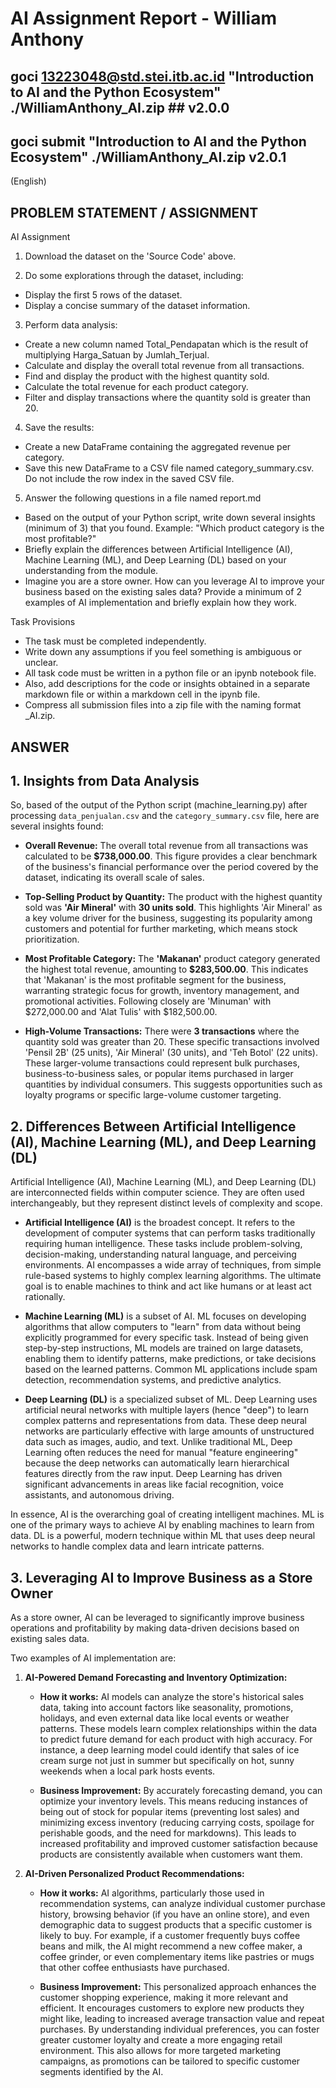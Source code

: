# AI Assignment Report - William Anthony
## goci 13223048@std.stei.itb.ac.id "Introduction to AI and the Python Ecosystem" ./WilliamAnthony_AI.zip ## v2.0.0
## goci submit "Introduction to AI and the Python Ecosystem" ./WilliamAnthony_AI.zip v2.0.1

(English)


## PROBLEM STATEMENT / ASSIGNMENT
AI Assignment
1. Download the dataset on the 'Source Code' above.

2. Do some explorations through the dataset, including:
- Display the first 5 rows of the dataset.
- Display a concise summary of the dataset information.

3. Perform data analysis:
- Create a new column named Total_Pendapatan which is the result of multiplying Harga_Satuan by Jumlah_Terjual.
- Calculate and display the overall total revenue from all transactions.
- Find and display the product with the highest quantity sold.
- Calculate the total revenue for each product category.
- Filter and display transactions where the quantity sold is greater than 20.

4. Save the results:
- Create a new DataFrame containing the aggregated revenue per category.
- Save this new DataFrame to a CSV file named category_summary.csv. Do not include the row index in the saved CSV file.

5. Answer the following questions in a file named report.md 
- Based on the output of your Python script, write down several insights (minimum of 3) that you found. Example: "Which product category is the most profitable?"
- Briefly explain the differences between Artificial Intelligence (AI), Machine Learning (ML), and Deep Learning (DL) based on your understanding from the module.
- Imagine you are a store owner. How can you leverage AI to improve your business based on the existing sales data? Provide a minimum of 2 examples of AI implementation and briefly explain how they work.

Task Provisions
- The task must be completed independently.
- Write down any assumptions if you feel something is ambiguous or unclear.
- All task code must be written in a python file or an ipynb notebook file.
- Also, add descriptions for the code or insights obtained in a separate markdown file or within a markdown cell in the ipynb file.
- Compress all submission files into a zip file with the naming format <Full Name>_AI.zip.



## ANSWER
## 1. Insights from Data Analysis

So, based of the output of the Python script (machine_learning.py) after processing `data_penjualan.csv` and the `category_summary.csv` file, here are several insights found:

*   **Overall Revenue:** The overall total revenue from all transactions was calculated to be **$738,000.00**. This figure provides a clear benchmark of the business's financial performance over the period covered by the dataset, indicating its overall scale of sales.

*   **Top-Selling Product by Quantity:** The product with the highest quantity sold was **'Air Mineral'** with **30 units sold**. This highlights 'Air Mineral' as a key volume driver for the business, suggesting its popularity among customers and potential for further marketing, which means stock prioritization.

*   **Most Profitable Category:** The **'Makanan'** product category generated the highest total revenue, amounting to **$283,500.00**. This indicates that 'Makanan' is the most profitable segment for the business, warranting strategic focus for growth, inventory management, and promotional activities. Following closely are 'Minuman' with $272,000.00 and 'Alat Tulis' with $182,500.00.

*   **High-Volume Transactions:** There were **3 transactions** where the quantity sold was greater than 20. These specific transactions involved 'Pensil 2B' (25 units), 'Air Mineral' (30 units), and 'Teh Botol' (22 units). These larger-volume transactions could represent bulk purchases, business-to-business sales, or popular items purchased in larger quantities by individual consumers. This suggests opportunities such as loyalty programs or specific large-volume customer targeting.



## 2. Differences Between Artificial Intelligence (AI), Machine Learning (ML), and Deep Learning (DL)

Artificial Intelligence (AI), Machine Learning (ML), and Deep Learning (DL) are interconnected fields within computer science. They are often used interchangeably, but they represent distinct levels of complexity and scope.

*   **Artificial Intelligence (AI)** is the broadest concept. It refers to the development of computer systems that can perform tasks traditionally requiring human intelligence. These tasks include problem-solving, decision-making, understanding natural language, and perceiving environments. AI encompasses a wide array of techniques, from simple rule-based systems to highly complex learning algorithms. The ultimate goal is to enable machines to think and act like humans or at least act rationally.

*   **Machine Learning (ML)** is a subset of AI. ML focuses on developing algorithms that allow computers to "learn" from data without being explicitly programmed for every specific task. Instead of being given step-by-step instructions, ML models are trained on large datasets, enabling them to identify patterns, make predictions, or take decisions based on the learned patterns. Common ML applications include spam detection, recommendation systems, and predictive analytics.

*   **Deep Learning (DL)** is a specialized subset of ML. Deep Learning uses artificial neural networks with multiple layers (hence "deep") to learn complex patterns and representations from data. These deep neural networks are particularly effective with large amounts of unstructured data such as images, audio, and text. Unlike traditional ML, Deep Learning often reduces the need for manual "feature engineering" because the deep networks can automatically learn hierarchical features directly from the raw input. Deep Learning has driven significant advancements in areas like facial recognition, voice assistants, and autonomous driving.

In essence, AI is the overarching goal of creating intelligent machines. ML is one of the primary ways to achieve AI by enabling machines to learn from data. DL is a powerful, modern technique within ML that uses deep neural networks to handle complex data and learn intricate patterns.

## 3. Leveraging AI to Improve Business as a Store Owner

As a store owner, AI can be leveraged to significantly improve business operations and profitability by making data-driven decisions based on existing sales data.

Two examples of AI implementation are:

1.  **AI-Powered Demand Forecasting and Inventory Optimization:**

    *   **How it works:** AI models can analyze the store's historical sales data, taking into account factors like seasonality, promotions, holidays, and even external data like local events or weather patterns. These models learn complex relationships within the data to predict future demand for each product with high accuracy. For instance, a deep learning model could identify that sales of ice cream surge not just in summer but specifically on hot, sunny weekends when a local park hosts events.

    *   **Business Improvement:** By accurately forecasting demand, you can optimize your inventory levels. This means reducing instances of being out of stock for popular items (preventing lost sales) and minimizing excess inventory (reducing carrying costs, spoilage for perishable goods, and the need for markdowns). This leads to increased profitability and improved customer satisfaction because products are consistently available when customers want them.

2.  **AI-Driven Personalized Product Recommendations:**

    *   **How it works:** AI algorithms, particularly those used in recommendation systems, can analyze individual customer purchase history, browsing behavior (if you have an online store), and even demographic data to suggest products that a specific customer is likely to buy. For example, if a customer frequently buys coffee beans and milk, the AI might recommend a new coffee maker, a coffee grinder, or even complementary items like pastries or mugs that other coffee enthusiasts have purchased.

    *   **Business Improvement:** This personalized approach enhances the customer shopping experience, making it more relevant and efficient. It encourages customers to explore new products they might like, leading to increased average transaction value and repeat purchases. By understanding individual preferences, you can foster greater customer loyalty and create a more engaging retail environment. This also allows for more targeted marketing campaigns, as promotions can be tailored to specific customer segments identified by the AI.
